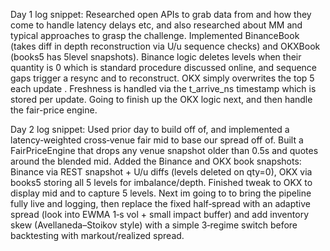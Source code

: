 Day 1 log snippet:
Researched open APIs to grab data from and how they come to handle latency delays etc, and also researched about MM and typical approaches to grasp the challenge.
Implemented BinanceBook (takes diff in depth reconstruction via U/u sequence checks) and OKXBook (books5 has 5level snapshots). Binance logic deletes levels when their quantity is 0 which is standard procedure discussed online, and sequence gaps trigger a resync and to reconstruct. OKX simply overwrites the top 5 each update . Freshness is handled via the t_arrive_ns timestamp which is stored per update. Going to finish up the OKX logic next, and then handle the fair-price engine.

Day 2 log snippet:
Used prior day to build off of, and implemented a latency‑weighted cross‑venue fair mid to base our spread off of. Built a FairPriceEngine that drops any venue snapshot older than 0.5s and quotes around the blended mid. Added the Binance and OKX book snapshots: Binance via REST snapshot + U/u diffs (levels deleted on qty=0), OKX via books5 storing all 5 levels for imbalance/depth. Finished tweak to OKX to display mid and to capture 5 levels. Next im going to to bring the pipeline fully live and logging, then replace the fixed half‑spread with an adaptive spread (look into EWMA 1‑s vol + small impact buffer) and add inventory skew (Avellaneda–Stoikov style) with a simple 3‑regime switch before backtesting with markout/realized spread.